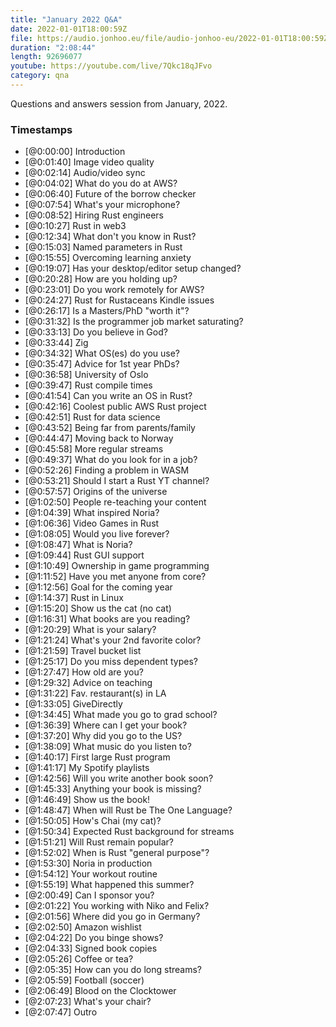 ```yaml
---
title: "January 2022 Q&A"
date: 2022-01-01T18:00:59Z
file: https://audio.jonhoo.eu/file/audio-jonhoo-eu/2022-01-01T18:00:59Z.mp3
duration: "2:08:44"
length: 92696077
youtube: https://youtube.com/live/7Qkc18qJFvo
category: qna
---
```


Questions and answers session from January, 2022.

### Timestamps

- [@0:00:00] Introduction
- [@0:01:40] Image video quality
- [@0:02:14] Audio/video sync
- [@0:04:02] What do you do at AWS?
- [@0:06:40] Future of the borrow checker
- [@0:07:54] What's your microphone?
- [@0:08:52] Hiring Rust engineers
- [@0:10:27] Rust in web3
- [@0:12:34] What don't you know in Rust?
- [@0:15:03] Named parameters in Rust
- [@0:15:55] Overcoming learning anxiety
- [@0:19:07] Has your desktop/editor setup changed?
- [@0:20:28] How are you holding up?
- [@0:23:01] Do you work remotely for AWS?
- [@0:24:27] Rust for Rustaceans Kindle issues
- [@0:26:17] Is a Masters/PhD "worth it"?
- [@0:31:32] Is the programmer job market saturating?
- [@0:33:13] Do you believe in God?
- [@0:33:44] Zig
- [@0:34:32] What OS(es) do you use?
- [@0:35:47] Advice for 1st year PhDs?
- [@0:36:58] University of Oslo
- [@0:39:47] Rust compile times
- [@0:41:54] Can you write an OS in Rust?
- [@0:42:16] Coolest public AWS Rust project
- [@0:42:51] Rust for data science
- [@0:43:52] Being far from parents/family
- [@0:44:47] Moving back to Norway
- [@0:45:58] More regular streams
- [@0:49:37] What do you look for in a job?
- [@0:52:26] Finding a problem in WASM
- [@0:53:21] Should I start a Rust YT channel?
- [@0:57:57] Origins of the universe
- [@1:02:50] People re-teaching your content
- [@1:04:39] What inspired Noria?
- [@1:06:36] Video Games in Rust
- [@1:08:05] Would you live forever?
- [@1:08:47] What is Noria?
- [@1:09:44] Rust GUI support
- [@1:10:49] Ownership in game programming
- [@1:11:52] Have you met anyone from core?
- [@1:12:56] Goal for the coming year
- [@1:14:37] Rust in Linux
- [@1:15:20] Show us the cat (no cat)
- [@1:16:31] What books are you reading?
- [@1:20:29] What is your salary?
- [@1:21:24] What's your 2nd favorite color?
- [@1:21:59] Travel bucket list
- [@1:25:17] Do you miss dependent types?
- [@1:27:47] How old are you?
- [@1:29:32] Advice on teaching
- [@1:31:22] Fav. restaurant(s) in LA
- [@1:33:05] GiveDirectly
- [@1:34:45] What made you go to grad school?
- [@1:36:39] Where can I get your book?
- [@1:37:20] Why did you go to the US?
- [@1:38:09] What music do you listen to?
- [@1:40:17] First large Rust program
- [@1:41:17] My Spotify playlists
- [@1:42:56] Will you write another book soon?
- [@1:45:33] Anything your book is missing?
- [@1:46:49] Show us the book!
- [@1:48:47] When will Rust be The One Language?
- [@1:50:05] How's Chai (my cat)?
- [@1:50:34] Expected Rust background for streams
- [@1:51:21] Will Rust remain popular?
- [@1:52:02] When is Rust "general purpose"?
- [@1:53:30] Noria in production
- [@1:54:12] Your workout routine
- [@1:55:19] What happened this summer?
- [@2:00:49] Can I sponsor you?
- [@2:01:22] You working with Niko and Felix?
- [@2:01:56] Where did you go in Germany?
- [@2:02:50] Amazon wishlist
- [@2:04:22] Do you binge shows?
- [@2:04:33] Signed book copies
- [@2:05:26] Coffee or tea?
- [@2:05:35] How can you do long streams?
- [@2:05:59] Football (soccer)
- [@2:06:49] Blood on the Clocktower
- [@2:07:23] What's your chair?
- [@2:07:47] Outro
